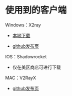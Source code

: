 # 使用到的客户端

Windows：X2ray 

* [本地下载](/resources/v2rayN-Core.zip)

* [github发布页](https://github.com/2dust/v2rayN)

IOS：Shadowrocket

* 仅在美区商店可进行下载

MAC：V2RayX

* [github发布页](https://github.com/Cenmrev/V2RayX)